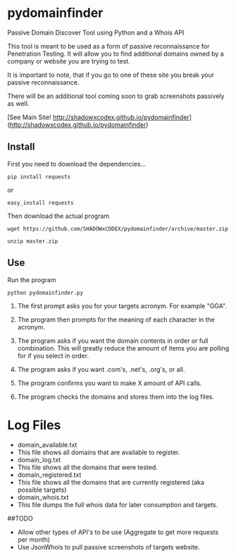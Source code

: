 # pydomainfinder
Passive Domain Discover Tool using Python and a Whois API

This tool is meant to be used as a form of passive reconnaissance for Penetration Testing. It will allow you to find additional domains owned by a company or website you are trying to test.

It is important to note, that if you go to one of these site you break your passive reconnaissance. 

There will be an additional tool coming soon to grab screenshots passively as well.

[See Main Site! http://shadowxcodex.github.io/pydomainfinder] (http://shadowxcodex.github.io/pydomainfinder)

Install
---

First you need to download the dependencies...

    pip install requests

or 

    easy_install requests

Then download the actual program

    wget https://github.com/SHADOWxCODEX/pydomainfinder/archive/master.zip
    
    unzip master.zip
    
Use
---

Run the program 

    python pydomainfinder.py

1. The first prompt asks you for your targets acronym. For example "GGA".

2. The program then prompts for the meaning of each character in the acronym. 

3. The program asks if you want the domain contents in order or full combination. This will greatly reduce the amount of items you are polling for if you select in order. 

4. The program asks if you want .com's, .net's, .org's, or all.

5. The program confirms you want to make X amount of API calls.

6. The program checks the domains and stores them into the log files.


Log Files
===

* domain_available.txt
 * This file shows all domains that are available to register.
* domain_log.txt
 * This file shows all the domains that were tested.
* domain_registered.txt
 * This file shows all the domains that are currently registered (aka possible targets)
* domain_whois.txt
 * This file dumps the full whois data for later consumption and targets.

##TODO

* Allow other types of API's to be use (Aggregate to get more requests per month)
* Use JsonWhois to pull passive screenshots of targets website.
